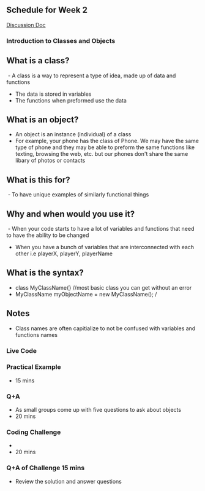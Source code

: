 ## Schedule for Week 2
[Discussion Doc](https://docs.google.com/document/d/1nS25wCRjYUXvA8b8bS8Y4K037x9m2Bff5uUSoJvo0ss/edit?usp=sharing)
### Introduction to Classes and Objects

## What is a class? 
 - A class is a way to represent a type of idea, made up of data and functions
- The data is stored in variables
- The functions when preformed use the data

## What is an object?
- An object is an instance (individual) of a class
- For example, your phone has the class of Phone. We may have the same type of phone and they may be able to preform the same functions like texting, browsing the web, etc. but our phones don't share the same libary of photos or contacts

## What is this for?
 - To have unique examples of similarly functional things

## Why and when would you use it?
 - When your code starts to have a lot of variables and functions that need to have the ability to be changed
- When you have a bunch of variables that are interconnected with each other i.e playerX, playerY, playerName


## What is the syntax?
- class MyClassName{} //most basic class you can get without an error
- MyClassName myObjectName = new MyClassName(); /

## Notes
- Class names are often capitialize to not be confused with variables and functions names

### Live Code


### Practical Example
- 15 mins

### Q+A
- As small groups come up with five questions to ask about objects
- 20 mins

### Coding Challenge
- 
- 20 mins
### Q+A of Challenge 15 mins
- Review the solution and answer questions

